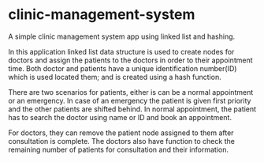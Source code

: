 # clinic-management-system

A simple clinic management system app using linked list and hashing.

In this application linked list data structure is used to create nodes for doctors and assign the patients to the doctors in order to their appointment time. Both doctor and patients have a unique identification number(ID) which is used located them; and is created using a hash function.

There are two scenarios for patients, either is can be a normal appointment or an emergency. In case of an emergency the patient is given first priority and the other patients are shifted behind. In normal appointment, the patient has to search the doctor using name or ID and book an appointment.

For doctors, they can remove the patient node assigned to them after consultation is complete. The doctors also have function to check the remaining number of patients for consultation and their information.